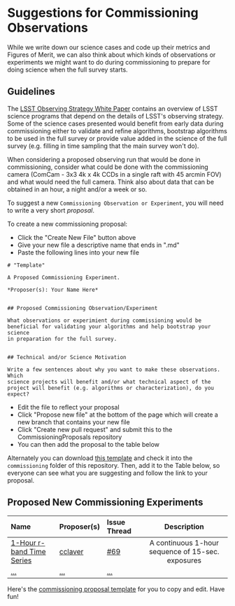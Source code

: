 # Suggestions for Commissioning Observations

While we write down our science cases and code up their metrics and
Figures of Merit, we can also think about which kinds of observations or experiments 
we might want to do during commissioning to prepare for doing science when the full survey
starts.

## Guidelines

The [LSST Observing Strategy White Paper](http://www.slac.stanford.edu/%7Edigel/ObservingStrategy/whitepaper/LSST_Observing_Strategy_White_Paper.pdf) contains an overview of LSST science programs that depend on the details of LSST's observing strategy. Some of the science cases presented would benefit from early data during commissioning either to validate and refine algorithms, bootstrap algorithms to be used in the full survey or provide value added in the science of the full survey (e.g. filling in time sampling that the main survey won't do).

When considering a proposed observing run that would be done in commissioning, consider what could be done with the commissioning camera (ComCam - 3x3 4k x 4k CCDs in a single raft with 45 arcmin FOV) and what would need the full camera.  Think also about data that can be obtained in an hour, a night and/or a week or so. 

To suggest a new `Commissioning Observation or Experiment`, you will need to write a very short *proposal*. 

To create a new commissioning proposal:
- Click the "Create New File" button above
- Give your new file a descriptive name that ends in ".md"
- Paste the following lines into your new file
~~~~
# "Template"

A Proposed Commissioning Experiment.

*Proposer(s): Your Name Here*


## Proposed Commissioning Observation/Experiment

What observations or experimient during commissioning would be
beneficial for validating your algorithms and help bootstrap your science
in preparation for the full survey.


## Technical and/or Science Motivation

Write a few sentences about why you want to make these observations. Which
science projects will benefit and/or what technical aspect of the
project will benefit (e.g. algorithms or characterization), do you expect?
~~~~
- Edit the file to reflect your proposal
- Click "Propose new file" at the bottom of the page which will create a new branch that contains your new file
- Click "Create new pull request" and submit this to the CommissioningProposals repository
- You can then add the proposal to the table below

Alternately you can download [this template](https://github.com/LSSTScienceCollaborations/CommissioningProposals/blob/master/commissioning/commProp_Template.md) and check it into the `commissioning` folder of this repository. Then, add it to the Table below, so everyone can see what you are suggesting and follow the link to your proposal.


## Proposed New Commissioning Experiments



 **Name**              | **Proposer(s)**       | **Issue Thread**| **Description**
:----------------------|:----------------------|:----------------|:----------------:
 [1-Hour r-band Time Series](https://github.com/LSSTScienceCollaborations/CommissioningProposals/blob/master/commProp_r-band1hourtimeSeries.md) | [cclaver](https://github.com/cclaver) | [#69](https://github.com/LSSTScienceCollaborations/ObservingStrategy/issues/69) | A continuous 1-hour sequence of 15-sec. exposures
 [...](https://github.com/LSSTScienceCollaborations/ObservingStrategy/blob/issue64/opsim/) | [...](https://github.com/) | [...](https://github.com/LSSTScienceCollaborations/ObservingStrategy/issues/)


Here's the [commissioning proposal template](https://github.com/LSSTScienceCollaborations/CommissioningProposals/blob/master/commProp_Template.md)
for you to copy and edit. Have fun!

